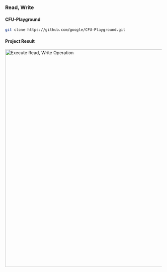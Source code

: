 ### Read, Write

#### CFU-Playground
``` bash
git clone https://github.com/google/CFU-Playground.git
```

#### Project Result
<img src="https://github.com/user-attachments/assets/355c7ac5-43c4-44c7-8d63-e7dad1ebf0a3" alt="Execute Read, Write Operation" width="700px" />
